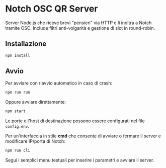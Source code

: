 # Notch OSC QR Server

Server Node.js che riceve brevi "pensieri" via HTTP e li inoltra a Notch tramite OSC. Include filtri anti-volgarità e gestione di slot in round-robin.

## Installazione

```bash
npm install
```

## Avvio

Per avviare con riavvio automatico in caso di crash:

```bash
npm run run
```

Oppure avviare direttamente:

```bash
npm start
```

Le porte e l'host di destinazione possono essere configurati nel file `config.env`.

Per un'interfaccia in stile **cmd** che consente di avviare o fermare il server e modificare IP/porta di Notch:

```bash
npm run cli
```

Segui i semplici menu testuali per inserire i parametri e avviare il server.
